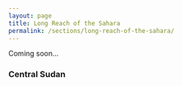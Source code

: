 ```yaml
---
layout: page
title: Long Reach of the Sahara
permalink: /sections/long-reach-of-the-sahara/
---
```

Coming soon...

### Central Sudan
